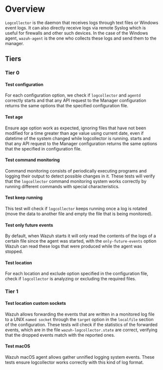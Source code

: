 # Overview

`Logcollector` is the daemon that receives logs through text files or Windows event logs. It can also
directly receive logs via remote Syslog which is useful for 
firewalls and other such devices. In the case of the Windows agent, `wazuh-agent` is the one who collects these 
logs and send them to the manager.

## Tiers

### Tier 0
#### Test configuration

For each configuration option, we check if `logcollector` and `agentd` correctly
starts and that any API request to the Manager configuration returns the same options that the specified configuration file.

#### Test age

Ensure age option work as expected, ignoring files that have not been  modified for a time greater than age 
value using current date, even if datetime of the system changed while logcollector is running.
starts and that any API request to the Manager configuration returns the same options that the specified
in configuration file.

#### Test command monitoring

Command monitoring consists of periodically executing programs and logging their output to detect 
possible changes in it. These tests will verify that the `logcollector` command monitoring system works 
correctly by running different commands with special characteristics.

#### Test keep running

This test will check if `logcollector` keeps running once a log is rotated 
(move the data to another file and empty the file that is being monitored).

#### Test only future events

By default, when Wazuh starts it will only read the contents of the logs of a certain file since 
the agent was started, with the `only-future-events` option Wazuh can read these logs that were 
produced while the agent was stopped. 

#### Test location

For each location and exclude option specified in the configuration file, check if `logcollector` is analyzing or excluding the required files.

### Tier 1
#### Test location custom sockets

Wazuh allows forwarding the events that are written in a monitored log file to a UNIX `named socket` 
through the `target` option in the `localfile` section of the configuration. These tests will check 
if the statistics of the forwarded events, which are in the file `wazuh-logcollector.state` are correct, 
verifying that the dropped events match with the reported ones.

#### Test macOS

Wazuh macOS agent allows gather unnified logging system events. These tests ensure logcollector works correctly with this
kind of log format.